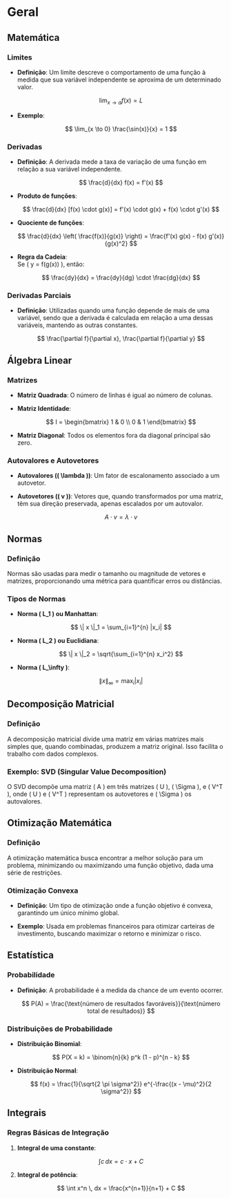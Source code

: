 
# Geral

## Matemática

### Limites
- **Definição**: Um limite descreve o comportamento de uma função à medida que sua variável independente se aproxima de um determinado valor.

  $$ \lim_{x \to a} f(x) = L $$

- **Exemplo**:

  $$ \lim_{x \to 0} \frac{\sin(x)}{x} = 1 $$

### Derivadas
- **Definição**: A derivada mede a taxa de variação de uma função em relação a sua variável independente.

  $$ \frac{d}{dx} f(x) = f'(x) $$

- **Produto de funções**:

  $$ \frac{d}{dx} [f(x) \cdot g(x)] = f'(x) \cdot g(x) + f(x) \cdot g'(x) $$

- **Quociente de funções**:

  $$ \frac{d}{dx} \left( \frac{f(x)}{g(x)} \right) = \frac{f'(x) g(x) - f(x) g'(x)}{g(x)^2} $$

- **Regra da Cadeia**:  
  Se \( y = f(g(x)) \), então:

  $$ \frac{dy}{dx} = \frac{dy}{dg} \cdot \frac{dg}{dx} $$

### Derivadas Parciais
- **Definição**: Utilizadas quando uma função depende de mais de uma variável, sendo que a derivada é calculada em relação a uma dessas variáveis, mantendo as outras constantes.

  $$ \frac{\partial f}{\partial x}, \frac{\partial f}{\partial y} $$

## Álgebra Linear

### Matrizes
- **Matriz Quadrada**: O número de linhas é igual ao número de colunas.
- **Matriz Identidade**:

  $$ I = \begin{bmatrix} 1 & 0 \\ 0 & 1 \end{bmatrix} $$

- **Matriz Diagonal**: Todos os elementos fora da diagonal principal são zero.

### Autovalores e Autovetores
- **Autovalores (\( \lambda \))**: Um fator de escalonamento associado a um autovetor.
- **Autovetores (\( v \))**: Vetores que, quando transformados por uma matriz, têm sua direção preservada, apenas escalados por um autovalor.

  $$ A \cdot v = \lambda \cdot v $$

## Normas

### Definição
Normas são usadas para medir o tamanho ou magnitude de vetores e matrizes, proporcionando uma métrica para quantificar erros ou distâncias.

### Tipos de Normas
- **Norma \( L_1 \) ou Manhattan**:

  $$ \| x \|_1 = \sum_{i=1}^{n} |x_i| $$

- **Norma \( L_2 \) ou Euclidiana**:

  $$ \| x \|_2 = \sqrt{\sum_{i=1}^{n} x_i^2} $$

- **Norma \( L_\infty \)**:

  $$ \| x \|_\infty = \max_i |x_i| $$

## Decomposição Matricial

### Definição
A decomposição matricial divide uma matriz em várias matrizes mais simples que, quando combinadas, produzem a matriz original. Isso facilita o trabalho com dados complexos.

### Exemplo: SVD (Singular Value Decomposition)
O SVD decompõe uma matriz \( A \) em três matrizes \( U \), \( \Sigma \), e \( V^T \), onde \( U \) e \( V^T \) representam os autovetores e \( \Sigma \) os autovalores.

## Otimização Matemática

### Definição
A otimização matemática busca encontrar a melhor solução para um problema, minimizando ou maximizando uma função objetivo, dada uma série de restrições.

### Otimização Convexa
- **Definição**: Um tipo de otimização onde a função objetivo é convexa, garantindo um único mínimo global.

- **Exemplo**: Usada em problemas financeiros para otimizar carteiras de investimento, buscando maximizar o retorno e minimizar o risco.

## Estatística

### Probabilidade
- **Definição**: A probabilidade é a medida da chance de um evento ocorrer.

  $$ P(A) = \frac{\text{número de resultados favoráveis}}{\text{número total de resultados}} $$

### Distribuições de Probabilidade
- **Distribuição Binomial**:

  $$ P(X = k) = \binom{n}{k} p^k (1 - p)^{n - k} $$

- **Distribuição Normal**:

  $$ f(x) = \frac{1}{\sqrt{2 \pi \sigma^2}} e^{-\frac{(x - \mu)^2}{2 \sigma^2}} $$

## Integrais

### Regras Básicas de Integração

1. **Integral de uma constante**:

   $$ \int c \, dx = c \cdot x + C $$

2. **Integral de potência**:

   $$ \int x^n \, dx = \frac{x^{n+1}}{n+1} + C $$
